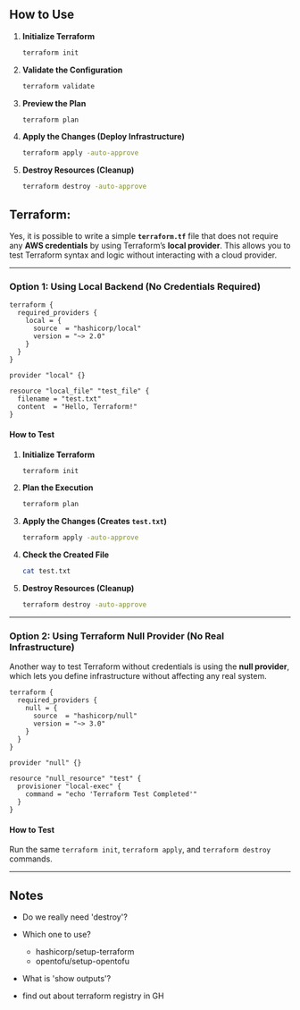 

## **How to Use**
1. **Initialize Terraform**  
   ```sh
   terraform init
   ```
2. **Validate the Configuration**  
   ```sh
   terraform validate
   ```
3. **Preview the Plan**  
   ```sh
   terraform plan
   ```
4. **Apply the Changes (Deploy Infrastructure)**  
   ```sh
   terraform apply -auto-approve
   ```
5. **Destroy Resources (Cleanup)**  
   ```sh
   terraform destroy -auto-approve
   ```


## Terraform: 

Yes, it is possible to write a simple **`terraform.tf`** file that does not require any **AWS credentials** by using Terraform’s **local provider**. This allows you to test Terraform syntax and logic without interacting with a cloud provider.  

---

### **Option 1: Using Local Backend (No Credentials Required)**
```hcl
terraform {
  required_providers {
    local = {
      source  = "hashicorp/local"
      version = "~> 2.0"
    }
  }
}

provider "local" {}

resource "local_file" "test_file" {
  filename = "test.txt"
  content  = "Hello, Terraform!"
}
```
#### **How to Test**
1. **Initialize Terraform**  
   ```sh
   terraform init
   ```
2. **Plan the Execution**  
   ```sh
   terraform plan
   ```
3. **Apply the Changes (Creates `test.txt`)**  
   ```sh
   terraform apply -auto-approve
   ```
4. **Check the Created File**
   ```sh
   cat test.txt
   ```
5. **Destroy Resources (Cleanup)**
   ```sh
   terraform destroy -auto-approve
   ```

---

### **Option 2: Using Terraform Null Provider (No Real Infrastructure)**
Another way to test Terraform without credentials is using the **null provider**, which lets you define infrastructure without affecting any real system.
```hcl
terraform {
  required_providers {
    null = {
      source  = "hashicorp/null"
      version = "~> 3.0"
    }
  }
}

provider "null" {}

resource "null_resource" "test" {
  provisioner "local-exec" {
    command = "echo 'Terraform Test Completed'"
  }
}
```

#### **How to Test**
Run the same `terraform init`, `terraform apply`, and `terraform destroy` commands.

---


## Notes

* Do we really need 'destroy'?
* Which one to use?
   * hashicorp/setup-terraform
   * opentofu/setup-opentofu
* What is 'show outputs'?


* find out about terraform registry in GH
